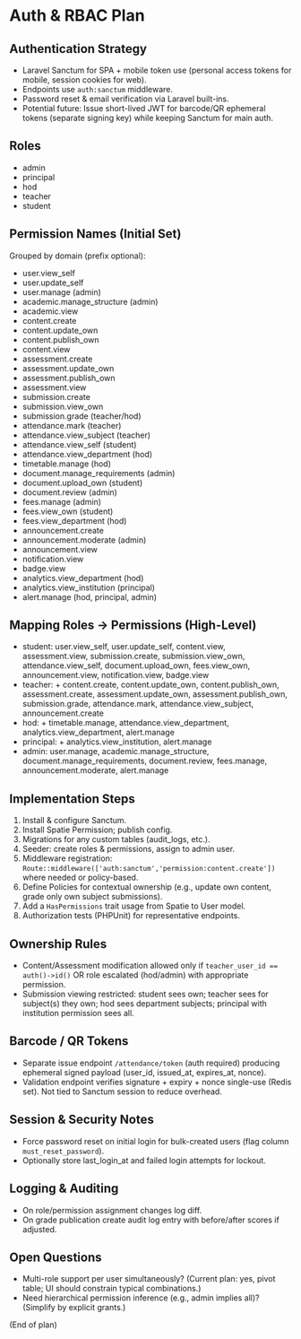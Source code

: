 # Auth & RBAC Plan

## Authentication Strategy
- Laravel Sanctum for SPA + mobile token use (personal access tokens for mobile, session cookies for web).
- Endpoints use `auth:sanctum` middleware.
- Password reset & email verification via Laravel built-ins.
- Potential future: Issue short-lived JWT for barcode/QR ephemeral tokens (separate signing key) while keeping Sanctum for main auth.

## Roles
- admin
- principal
- hod
- teacher
- student

## Permission Names (Initial Set)
Grouped by domain (prefix optional):
- user.view_self
- user.update_self
- user.manage (admin)
- academic.manage_structure (admin)
- academic.view
- content.create
- content.update_own
- content.publish_own
- content.view
- assessment.create
- assessment.update_own
- assessment.publish_own
- assessment.view
- submission.create
- submission.view_own
- submission.grade (teacher/hod)
- attendance.mark (teacher)
- attendance.view_subject (teacher)
- attendance.view_self (student)
- attendance.view_department (hod)
- timetable.manage (hod)
- document.manage_requirements (admin)
- document.upload_own (student)
- document.review (admin)
- fees.manage (admin)
- fees.view_own (student)
- fees.view_department (hod)
- announcement.create
- announcement.moderate (admin)
- announcement.view
- notification.view
- badge.view
- analytics.view_department (hod)
- analytics.view_institution (principal)
- alert.manage (hod, principal, admin)

## Mapping Roles → Permissions (High-Level)
- student: user.view_self, user.update_self, content.view, assessment.view, submission.create, submission.view_own, attendance.view_self, document.upload_own, fees.view_own, announcement.view, notification.view, badge.view
- teacher: + content.create, content.update_own, content.publish_own, assessment.create, assessment.update_own, assessment.publish_own, submission.grade, attendance.mark, attendance.view_subject, announcement.create
- hod: + timetable.manage, attendance.view_department, analytics.view_department, alert.manage
- principal: + analytics.view_institution, alert.manage
- admin: user.manage, academic.manage_structure, document.manage_requirements, document.review, fees.manage, announcement.moderate, alert.manage

## Implementation Steps
1. Install & configure Sanctum.
2. Install Spatie Permission; publish config.
3. Migrations for any custom tables (audit_logs, etc.).
4. Seeder: create roles & permissions, assign to admin user.
5. Middleware registration: `Route::middleware(['auth:sanctum','permission:content.create'])` where needed or policy-based.
6. Define Policies for contextual ownership (e.g., update own content, grade only own subject submissions).
7. Add a `HasPermissions` trait usage from Spatie to User model.
8. Authorization tests (PHPUnit) for representative endpoints.

## Ownership Rules
- Content/Assessment modification allowed only if `teacher_user_id == auth()->id()` OR role escalated (hod/admin) with appropriate permission.
- Submission viewing restricted: student sees own; teacher sees for subject(s) they own; hod sees department subjects; principal with institution permission sees all.

## Barcode / QR Tokens
- Separate issue endpoint `/attendance/token` (auth required) producing ephemeral signed payload (user_id, issued_at, expires_at, nonce).
- Validation endpoint verifies signature + expiry + nonce single-use (Redis set). Not tied to Sanctum session to reduce overhead.

## Session & Security Notes
- Force password reset on initial login for bulk-created users (flag column `must_reset_password`).
- Optionally store last_login_at and failed login attempts for lockout.

## Logging & Auditing
- On role/permission assignment changes log diff.
- On grade publication create audit log entry with before/after scores if adjusted.

## Open Questions
- Multi-role support per user simultaneously? (Current plan: yes, pivot table; UI should constrain typical combinations.)
- Need hierarchical permission inference (e.g., admin implies all)? (Simplify by explicit grants.)

(End of plan)

